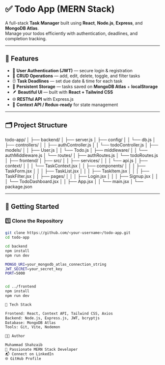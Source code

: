 # ✅ Todo App (MERN Stack)

A full-stack **Task Manager** built using **React**, **Node.js**, **Express**, and **MongoDB Atlas**.  
Manage your todos efficiently with authentication, deadlines, and completion tracking.

---

## 🧩 Features

- 🔐 **User Authentication (JWT)** — secure login & registration  
- 🧠 **CRUD Operations** — add, edit, delete, toggle, and filter tasks  
- ⏰ **Task Deadlines** — set due date & time for each task  
- 💾 **Persistent Storage** — tasks saved on **MongoDB Atlas** + **localStorage**  
- 🪶 **Beautiful UI** — built with **React + Tailwind CSS**  
- 🌐 **RESTful API** with Express.js  
- 🧰 **Context API / Redux-ready** for state management  

---

## 🗂️ Project Structure
todo-app/
│
├── backend/
│ ├── server.js
│ ├── config/
│ │ └── db.js
│ ├── controllers/
│ │ ├── authController.js
│ │ └── todoController.js
│ ├── models/
│ │ ├── User.js
│ │ └── Todo.js
│ ├── middleware/
│ │ └── authMiddleware.js
│ └── routes/
│ ├── authRoutes.js
│ └── todoRoutes.js
│
├── frontend/
│ ├── src/
│ │ ├── services/
│ │ │ └── api.js
│ ├── context/
│ │ │ └── TaskContext.jsx
│ │ ├── components/
│ │ │ ├── TaskForm.jsx
│ │ │ ├── TaskList.jsx
│ │ │ ├── TaskItem.jsx
│ │ │ ├── TaskFilter.jsx
│ │ ├── pages/
│ │ │ ├── Login.jsx
│ │ │ ├── Signup.jsx
│ │ │ └── TodoDashboard.jsx
│ │ ├── App.jsx
│ │ └── main.jsx
│ └── package.json

---

## 🚀 Getting Started

### 1️⃣ Clone the Repository
```bash
git clone https://github.com/<your-username>/todo-app.git
cd todo-app

cd backend
npm install
npm run dev

MONGO_URI=your_mongodb_atlas_connection_string
JWT_SECRET=your_secret_key
PORT=5000


cd ../frontend
npm install
npm run dev

🧠 Tech Stack

Frontend: React, Context API, Tailwind CSS, Axios
Backend: Node.js, Express.js, JWT, bcryptjs
Database: MongoDB Atlas
Tools: Git, Vite, Nodemon

🧑‍💻 Author

Muhammad Shahzaib
🚀 Passionate MERN Stack Developer
📬 Connect on LinkedIn
🌐 GitHub Profile
